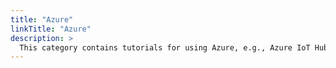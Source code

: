 ```yaml
---
title: "Azure"
linkTitle: "Azure"
description: >
  This category contains tutorials for using Azure, e.g., Azure IoT Hub
---
```

